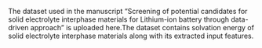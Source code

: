 The dataset used in the manuscript “Screening of potential candidates for solid electrolyte interphase materials for Lithium-ion battery through data-driven approach” is uploaded here.The dataset contains solvation energy of solid electrolyte interphase materials along with its extracted input features.
